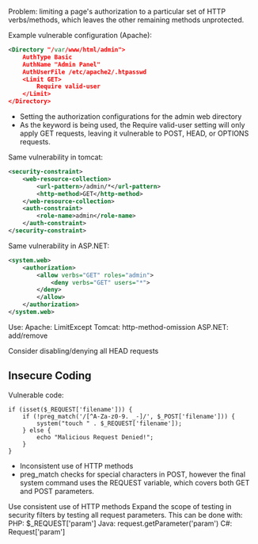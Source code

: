 Problem: limiting a page's authorization to a particular set of HTTP verbs/methods, which leaves the other remaining methods unprotected.

Example vulnerable configuration (Apache):
```xml
<Directory "/var/www/html/admin">
    AuthType Basic
    AuthName "Admin Panel"
    AuthUserFile /etc/apache2/.htpasswd
    <Limit GET>
        Require valid-user
    </Limit>
</Directory>
```
- Setting the authorization configurations for the admin web directory
- As the <Limit GET> keyword is being used, the Require valid-user setting will only apply GET requests, leaving it vulnerable to POST, HEAD, or OPTIONS requests.

Same vulnerability in tomcat:
```xml
<security-constraint>
    <web-resource-collection>
        <url-pattern>/admin/*</url-pattern>
        <http-method>GET</http-method>
    </web-resource-collection>
    <auth-constraint>
        <role-name>admin</role-name>
    </auth-constraint>
</security-constraint>
```

Same vulnerability in ASP.NET:
```xml
<system.web>
    <authorization>
        <allow verbs="GET" roles="admin">
            <deny verbs="GET" users="*">
        </deny>
        </allow>
    </authorization>
</system.web>
```

Use:
Apache: LimitExcept
Tomcat: http-method-omission
ASP.NET: add/remove

Consider disabling/denying all HEAD requests


## Insecure Coding

Vulnerable code:
```shell-session
if (isset($_REQUEST['filename'])) {
    if (!preg_match('/[^A-Za-z0-9. _-]/', $_POST['filename'])) {
        system("touch " . $_REQUEST['filename']);
    } else {
        echo "Malicious Request Denied!";
    }
}
```
- Inconsistent use of HTTP methods
- preg_match checks for special characters in POST, however the final system command uses the REQUEST variable, which covers both GET and POST parameters.


Use consistent use of HTTP methods
Expand the scope of testing in security filters by testing all request parameters. This can be done with:
PHP: $_REQUEST['param']
Java: request.getParameter('param')
C#: Request['param']

